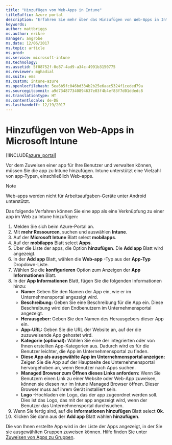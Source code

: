 ```yaml
---
title: "Hinzufügen von Web-Apps in Intune"
titleSuffix: Azure portal
description: "Erfahren Sie mehr über das Hinzufügen von Web-Apps in Intune.\""
keywords: 
author: mattbriggs
ms.author: erikre
manager: angrobe
ms.date: 12/06/2017
ms.topic: article
ms.prod: 
ms.service: microsoft-intune
ms.technology: 
ms.assetid: 5f08752f-0e87-4ad9-a34c-4991b3150775
ms.reviewer: mghadial
ms.suite: ems
ms.custom: intune-azure
ms.openlocfilehash: 5ea6b5fc046bd334b2b25e6aac5324f1ceded79a
ms.sourcegitcommit: a9d734877340894637e03f4b4ef83f7d01ddedc8
ms.translationtype: HT
ms.contentlocale: de-DE
ms.lasthandoff: 12/19/2017
---
```

# <a name="how-to-add-web-apps-to-microsoft-intune"></a>Hinzufügen von Web-Apps in Microsoft Intune

[!INCLUDE[azure_portal](./includes/azure_portal.md)]

Vor dem Zuweisen einer app für Ihre Benutzer und verwalten können, müssen Sie die app zu Intune hinzufügen. Intune unterstützt eine Vielzahl von app-Typen, einschließlich Web-apps.

> [!Note]
> Web-apps werden nicht für Arbeitsaufgaben-Geräte unter Android unterstützt.

Das folgende Verfahren können Sie eine app als eine Verknüpfung zu einer app im Web zu Intune hinzufügen:

1. Melden Sie sich beim Azure-Portal an.
2. Mit **mehr Ressourcen**, suchen und auswählen **Intune**.
3. Auf der **Microsoft Intune** Blatt select **mobilapps**.
4. Auf der **mobilapps** Blatt select **Apps**.
5. Über die Liste der apps, die Option **hinzufügen**. Die **Add app** Blatt wird angezeigt.
6. In der **Add app** Blatt, wählen die **Web-app** -Typ aus der **App-Typ** Dropdown-Liste.
7. Wählen Sie die **konfigurieren** Option zum Anzeigen der **App Informationen** Blatt.
8. In der **App Informationen** Blatt, fügen Sie die folgenden Informationen hinzu:
    - **Name:** Geben Sie den Namen der App ein, wie er im Unternehmensportal angezeigt wird.
    - **Beschreibung:** Geben Sie eine Beschreibung für die App ein. Diese Beschreibung wird den Endbenutzern im Unternehmensportal angezeigt.
    - **Herausgeber:** Geben Sie den Namen des Herausgebers dieser App ein.
    - **App-URL:** Geben Sie die URL der Website an, auf der die zuzuweisende App gehostet wird.
    - **Kategorie (optional):** Wählen Sie eine der integrierten oder von Ihnen erstellten App-Kategorien aus. Dadurch wird es für die Benutzer leichter, die App im Unternehmensportal zu finden.
    - **Diese App als ausgewählte App im Unternehmensportal anzeigen:** Zeigen Sie die App auf der Hauptseite des Unternehmensportal hervorgehoben an, wenn Benutzer nach Apps suchen.
    - **Managed Browser zum Öffnen dieses Links anfordern:** Wenn Sie Benutzern einen Link zu einer Website oder Web-App zuweisen, können sie diesen nur im Intune Managed Browser öffnen. Dieser Browser muss auf ihrem Gerät installiert sein.
    - **Logo** -Hochladen ein Logo, das der app zugeordnet werden soll. Dies ist das Logo, das mit der app angezeigt wird, wenn der Benutzer das Unternehmensportal durchsuchen.
9. Wenn Sie fertig sind, auf die **Informationen hinzufügen** Blatt select **Ok**.
10. Klicken Sie dann aus der **Add app** Blatt wählen **hinzufügen**.

Die von Ihnen erstellte App wird in der Liste der Apps angezeigt, in der Sie sie ausgewählten Gruppen zuweisen können. Hilfe finden Sie unter [Zuweisen von Apps zu Gruppen](apps-deploy.md).
